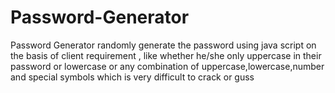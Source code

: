 # Password-Generator
Password Generator randomly generate the password using java script on the basis of client requirement , like whether he/she only uppercase in their password or lowercase or any combination of uppercase,lowercase,number and special symbols which is very difficult to crack or guss
